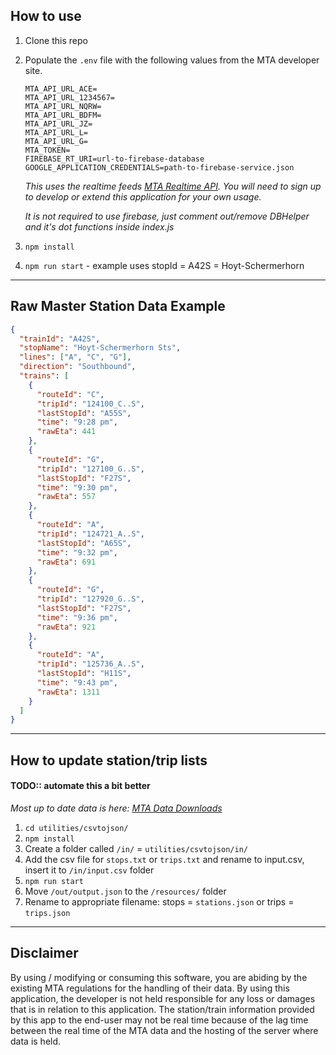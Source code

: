 ## How to use

1) Clone this repo
1) Populate the `.env` file with the following values from the MTA developer site.
    ```
    MTA_API_URL_ACE=
    MTA_API_URL_1234567=
    MTA_API_URL_NQRW=
    MTA_API_URL_BDFM=
    MTA_API_URL_JZ=
    MTA_API_URL_L=
    MTA_API_URL_G=
    MTA_TOKEN=
    FIREBASE_RT_URI=url-to-firebase-database
    GOOGLE_APPLICATION_CREDENTIALS=path-to-firebase-service.json
    ```
    *This uses the realtime feeds [MTA Realtime API](https://api.mta.info/#/subwayRealTimeFeeds). You will need to sign up to develop or extend this application for your own usage.*

    *It is not required to use firebase, just comment out/remove DBHelper and it's dot functions inside index.js*

1) `npm install`
1) `npm run start` - example uses stopId = A42S = Hoyt-Schermerhorn
---
## Raw Master Station Data Example
```json
{
  "trainId": "A42S",
  "stopName": "Hoyt-Schermerhorn Sts",
  "lines": ["A", "C", "G"],
  "direction": "Southbound",
  "trains": [
    {
      "routeId": "C",
      "tripId": "124100_C..S",
      "lastStopId": "A55S",
      "time": "9:28 pm",
      "rawEta": 441
    },
    {
      "routeId": "G",
      "tripId": "127100_G..S",
      "lastStopId": "F27S",
      "time": "9:30 pm",
      "rawEta": 557
    },
    {
      "routeId": "A",
      "tripId": "124721_A..S",
      "lastStopId": "A65S",
      "time": "9:32 pm",
      "rawEta": 691
    },
    {
      "routeId": "G",
      "tripId": "127920_G..S",
      "lastStopId": "F27S",
      "time": "9:36 pm",
      "rawEta": 921
    },
    {
      "routeId": "A",
      "tripId": "125736_A..S",
      "lastStopId": "H11S",
      "time": "9:43 pm",
      "rawEta": 1311
    }
  ]
}

```
---
## How to update station/trip lists

#### **TODO:**: automate this a bit better 
  *Most up to date data is here: [MTA Data Downloads](http://web.mta.info/developers/developer-data-terms.html#data)*
1) `cd utilities/csvtojson/`
1) `npm install`
1) Create a folder called `/in/` = `utilities/csvtojson/in/`
1) Add the csv file for `stops.txt` or `trips.txt` and rename to input.csv, insert it to `/in/input.csv` folder
1) `npm run start`
1) Move `/out/output.json` to the `/resources/` folder
1) Rename to appropriate filename: stops = `stations.json` or trips = `trips.json`
---
## Disclaimer
By using / modifying or consuming this software, you are abiding by the existing MTA regulations for the handling of their data. By using this application, the developer is not held responsible for any loss or damages that is in relation to this application. The station/train information provided by this app to the end-user may not be real time because of the lag time between the real time of the MTA data and the hosting of the server where data is held.